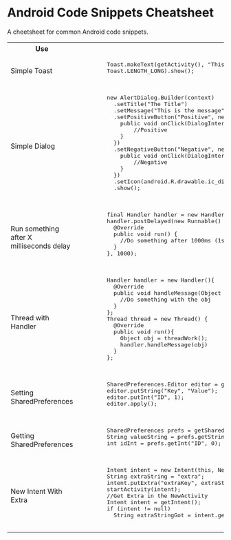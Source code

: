# Android Code Snippets Cheatsheet
A cheetsheet for common Android code snippets.

<table>
  <!--Titles row-->
  <tr>
      <th>Use</th>
      <th>Code</th>
      <th>Notes</th>
  </tr>
  
  <!--row 1-->
  <tr>
    <td>Simple Toast</td>
    <td>
      <pre lang="java">
        Toast.makeText(getActivity(), "This is a Toast!", 
        Toast.LENGTH_LONG).show();
      </pre>
    </td>
    <td>Replace with Toast.LENGTH_SHORT to display for a short period.</td>
  </tr>
  
  <!--row 2-->
  <tr>
    <td>Simple Dialog</td>
    <td>
      <pre lang="java">
        new AlertDialog.Builder(context)
          .setTitle("The Title")
          .setMessage("This is the message")
          .setPositiveButton("Positive", new DialogInterface.OnClickListener() {
            public void onClick(DialogInterface dialog, int id) { 
                //Positive
            }
          })
          .setNegativeButton("Negative", new DialogInterface.OnClickListener() {
            public void onClick(DialogInterface dialog, int id) { 
                //Negative
            }
          })
          .setIcon(android.R.drawable.ic_dialog_alert)
          .show();
      </pre>
    </td>
    <td>Need AlertDialog.Builder(className.this) if within a listener.</td>
  </tr>
  
  <!--row 3-->
  <tr>
    <td>Run something after X milliseconds delay</td>
    <td>
      <pre lang="java">
        final Handler handler = new Handler();
        handler.postDelayed(new Runnable() {
          @Override
          public void run() {
            //Do something after 1000ms (1s)
          }
        }, 1000);
      </pre>
    </td>
    <td></td>
  </tr>
  
  <!--row 4-->
  <tr>
    <td>Thread with Handler</td>
    <td>
      <pre lang="java">
        Handler handler = new Handler(){
          @Override
          public void handleMessage(Object obj){
            //Do something with the obj
          }
        };
        Thread thread = new Thread() {
          @Override
          public void run(){
            Object obj = threadWork();
            handler.handleMessage(obj)
          }   
        };
      </pre>
    </td>
    <td>To do something in a thread then pass it to UI thread using handler</td>
  </tr>
  
  <!--row 5-->
  <tr>
    <td>Setting SharedPreferences</td>
    <td>
      <pre lang="java">
        SharedPreferences.Editor editor = getSharedPreferences("PREFS_NAME", MODE_PRIVATE).edit();
        editor.putString("Key", "Value");
        editor.putInt("ID", 1);
        editor.apply();
      </pre>
    </td>
    <td>apply() is asynchronous call to perform disk I/O where as commit() is synchronous. So avoid calling commit() from the UI thread.</td>
  </tr>
  
  <!--row 6-->
  <tr>
    <td>Getting SharedPreferences</td>
    <td>
      <pre lang="java">
        SharedPreferences prefs = getSharedPreferences("PREFS_NAME", MODE_PRIVATE); 
        String valueString = prefs.getString("Key", "Default");
        int idInt = prefs.getInt("ID", 0);
      </pre>
    </td>
    <td></td>
  </tr>
  
  <!--row 7-->
  <tr>
    <td>New Intent With Extra</td>
    <td>
      <pre lang="java">
        Intent intent = new Intent(this, NewActivity.class);
        String extraString = "extra";
        intent.putExtra("extraKey", extraString);
        startActivity(intent);
        //Get Extra in the NewActivity
        Intent intent = getIntent();
        if (intent != null)
          String extraStringGot = intent.getStringExtra("extraKey");
      </pre>
    </td>
    <td></td>
  </tr>
</table>
